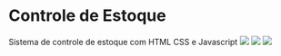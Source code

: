 # Controle de Estoque
Sistema de controle de estoque com HTML CSS e Javascript
<img src="https://user-images.githubusercontent.com/37172038/108951449-c5029080-7646-11eb-94b1-9abf4d67427e.png">
<img src="https://user-images.githubusercontent.com/37172038/108951520-e5cae600-7646-11eb-9a51-1b2311946066.png">
<img src="https://user-images.githubusercontent.com/37172038/108951647-20348300-7647-11eb-92e2-62c86a380644.png">
